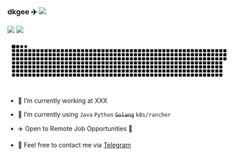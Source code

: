 <!--
**dkgee/dkgee** is a ✨ _special_ ✨ repository because its `README.md` (this file) appears on your GitHub profile.

Here are some ideas to get you started:

* 🔭 I’m currently working on ...
* 🌱 I’m currently learning ...
* 👯 I’m looking to collaborate on ...
* 🤔 I’m looking for help with ...
* 💬 Ask me about ...
* 📫 How to reach me: ...
* 😄 Pronouns: ...
* ⚡ Fun fact: ...
-->

### dkgee ✈️ ![](https://views.whatilearened.today/views/github/dkgee/dkgee.svg)

![](https://github-readme-stats.vercel.app/api?username=dkgee&show_icons=true&line_height=21&show_icons=true&theme=vue&hide_border=true)
![](https://github-readme-stats.vercel.app/api/top-langs/?username=dkgee&show_icons=true&layout=compact&theme=vue&hide_border=true&hide=html,css)

![github contribution grid snake animation](https://raw.githubusercontent.com/Ehco1996/Ehco1996/output/github-contribution-grid-snake.svg)

* 🔭 I’m currently working at XXX

* 🌱 I’m currently using `Java` `Python` <del>`Golang`</del> `k8s/rancher`

* ✈️ Open to Remote Job Opportunities 🍻

* 👀 Feel free to contact me via [Telegram](https://t.me/dkgee)
